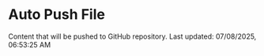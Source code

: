 # Auto Push File

Content that will be pushed to GitHub repository.
Last updated: 07/08/2025, 06:53:25 AM